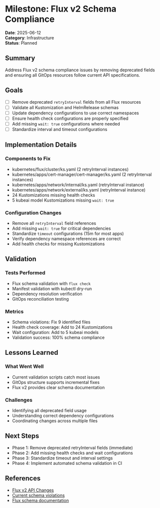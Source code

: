 # Milestone: Flux v2 Schema Compliance

**Date**: 2025-06-12  
**Category**: Infrastructure  
**Status**: Planned

## Summary

Address Flux v2 schema compliance issues by removing deprecated fields and ensuring all GitOps resources follow current API specifications.

## Goals

- [ ] Remove deprecated `retryInterval` fields from all Flux resources
- [ ] Validate all Kustomization and HelmRelease schemas
- [ ] Update dependency configurations to use correct namespaces
- [ ] Ensure health check configurations are properly specified
- [ ] Add missing `wait: true` configurations where needed
- [ ] Standardize interval and timeout configurations

## Implementation Details

### Components to Fix
- kubernetes/flux/cluster/ks.yaml (2 retryInterval instances)
- kubernetes/apps/cert-manager/cert-manager/ks.yaml (2 retryInterval instances)
- kubernetes/apps/network/internal/ks.yaml (retryInterval instance)
- kubernetes/apps/network/external/ks.yaml (retryInterval instance)
- 24 Kustomizations missing health checks
- 5 kubeai model Kustomizations missing `wait: true`

### Configuration Changes
- Remove all `retryInterval` field references
- Add missing `wait: true` for critical dependencies
- Standardize `timeout` configurations (15m for most apps)
- Verify dependency namespace references are correct
- Add health checks for missing Kustomizations

## Validation

### Tests Performed
- Flux schema validation with `flux check`
- Manifest validation with kubectl dry-run
- Dependency resolution verification
- GitOps reconciliation testing

### Metrics
- Schema violations: Fix 9 identified files
- Health check coverage: Add to 24 Kustomizations
- Wait configuration: Add to 5 kubeai models
- Validation success: 100% schema compliance

## Lessons Learned

### What Went Well
- Current validation scripts catch most issues
- GitOps structure supports incremental fixes
- Flux v2 provides clear schema documentation

### Challenges
- Identifying all deprecated field usage
- Understanding correct dependency configurations
- Coordinating changes across multiple files

## Next Steps

- Phase 1: Remove deprecated retryInterval fields (immediate)
- Phase 2: Add missing health checks and wait configurations
- Phase 3: Standardize timeout and interval settings
- Phase 4: Implement automated schema validation in CI

## References

- [Flux v2 API Changes](https://fluxcd.io/flux/migration/flux-v2-data-migration/)
- [Current schema violations](../investigations/2025-06-12-refactoring-analysis.md)
- [Flux schema documentation](https://fluxcd.io/flux/components/)